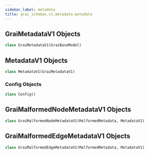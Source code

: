 ```yaml
---
sidebar_label: metadata
title: grai_schemas.v1.metadata.metadata
---
```


## GraiMetadataV1 Objects

```python
class GraiMetadataV1(GraiBaseModel)
```



## MetadataV1 Objects

```python
class MetadataV1(GraiMetadataV1)
```



### Config Objects

```python
class Config()
```



## GraiMalformedNodeMetadataV1 Objects

```python
class GraiMalformedNodeMetadataV1(MalformedMetadata, MetadataV1)
```



## GraiMalformedEdgeMetadataV1 Objects

```python
class GraiMalformedEdgeMetadataV1(MalformedMetadata, MetadataV1)
```
